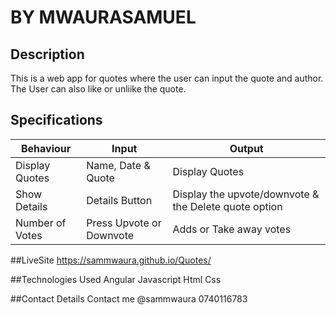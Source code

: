 # BY MWAURASAMUEL


## Description

This is a web app for quotes where the user can input the quote and author.
The User can also like or unliike the quote.

## Specifications
| Behaviour      | Input           | Output  |
| ------------- |-------------| -----|
|  Display Quotes   | Name, Date & Quote |Display Quotes  |
|    Show Details   | Details Button      |  Display the upvote/downvote & the Delete quote option |
|Number of Votes |     Press Upvote or Downvote  | Adds or Take away votes   |



##LiveSite
https://sammwaura.github.io/Quotes/

##Technologies Used
Angular Javascript
Html
Css

##Contact Details
Contact me @sammwaura 0740116783